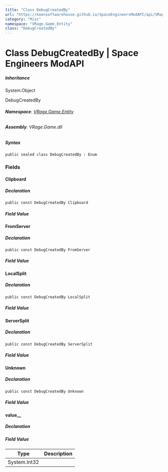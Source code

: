 ```yaml
---
title: "Class DebugCreatedBy"
url: "https://keensoftwarehouse.github.io/SpaceEngineersModAPI/api/VRage.Game.Entity.DebugCreatedBy.html"
category: "Misc"
namespace: "VRage.Game.Entity"
class: "DebugCreatedBy"
---
```


# Class DebugCreatedBy | Space Engineers ModAPI

##### Inheritance

System.Object

DebugCreatedBy

###### **Namespace**: [VRage.Game.Entity](https://keensoftwarehouse.github.io/SpaceEngineersModAPI/api/VRage.Game.Entity.html)

###### **Assembly**: VRage.Game.dll

##### Syntax

```
public sealed class DebugCreatedBy : Enum
```

### [](#fields)Fields

#### [](#VRage_Game_Entity_DebugCreatedBy_Clipboard)Clipboard

##### Declaration

```
public const DebugCreatedBy Clipboard
```

##### Field Value

#### [](#VRage_Game_Entity_DebugCreatedBy_FromServer)FromServer

##### Declaration

```
public const DebugCreatedBy FromServer
```

##### Field Value

#### [](#VRage_Game_Entity_DebugCreatedBy_LocalSplit)LocalSplit

##### Declaration

```
public const DebugCreatedBy LocalSplit
```

##### Field Value

#### [](#VRage_Game_Entity_DebugCreatedBy_ServerSplit)ServerSplit

##### Declaration

```
public const DebugCreatedBy ServerSplit
```

##### Field Value

#### [](#VRage_Game_Entity_DebugCreatedBy_Unknown)Unknown

##### Declaration

```
public const DebugCreatedBy Unknown
```

##### Field Value

#### [](#VRage_Game_Entity_DebugCreatedBy_value__)value\_\_

##### Declaration

##### Field Value

| Type | Description |
| --- | --- |
| System.Int32 |     |